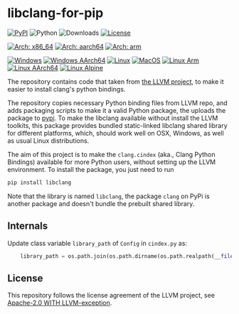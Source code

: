 libclang-for-pip
================

[![PyPI](https://img.shields.io/pypi/v/libclang)](https://pypi.org/project/libclang)
![Python](https://img.shields.io/pypi/pyversions/libclang)
![Downloads](https://img.shields.io/pypi/dw/libclang)
[![License](https://img.shields.io/pypi/l/libclang)](https://github.com/sighingnow/libclang/blob/master/LICENSE.TXT)

[![Arch: x86\_64](https://img.shields.io/badge/arch-x86__64-brightgreen)](https://pypi.org/project/libclang/#files)
[![Arch: aarch64](https://img.shields.io/badge/arch-aarch64-yellowgreen)](https://pypi.org/project/libclang/#files)
[![Arch: arm](https://img.shields.io/badge/arch-arm-orange)](https://pypi.org/project/libclang/#files)

[![Windows](https://github.com/sighingnow/libclang/workflows/libclang-windows-amd64/badge.svg)](https://github.com/sighingnow/libclang/actions/workflows/libclang-windows-amd64.yml)
[![Windows AArch64](https://github.com/sighingnow/libclang/workflows/libclang-windows-aarch64/badge.svg)](https://github.com/sighingnow/libclang/actions/workflows/libclang-windows-aarch64.yml)
[![Linux](https://github.com/sighingnow/libclang/workflows/libclang-linux-amd64/badge.svg)](https://github.com/sighingnow/libclang/actions/workflows/libclang-linux-amd64.yml)
[![MacOS](https://github.com/sighingnow/libclang/workflows/libclang-macosx-amd64/badge.svg)](https://github.com/sighingnow/libclang/actions/workflows/libclang-macosx-amd64.yml)
[![Linux Arm](https://github.com/sighingnow/libclang/workflows/libclang-linux-arm/badge.svg)](https://github.com/sighingnow/libclang/actions/workflows/libclang-linux-arm.yml)
[![Linux AArch64](https://github.com/sighingnow/libclang/workflows/libclang-linux-aarch64/badge.svg)](https://github.com/sighingnow/libclang/actions/workflows/libclang-linux-aarch64.yml)
[![Linux Alpine](https://github.com/sighingnow/libclang/workflows/libclang-alpine-amd64/badge.svg)](https://github.com/sighingnow/libclang/actions/workflows/libclang-alpine-amd64.yml)

The repository contains code that taken from [the LLVM project][1], to make it easier to install
clang's python bindings.

The repository copies necessary Python binding files from LLVM repo, and adds packaging scripts
to make it a valid Python package, the uploads the package to [pypi][2]. To make the libclang
available without install the LLVM toolkits, this package provides bundled static-linked libclang
shared library for different platforms, which, should work well on OSX, Windows, as well as
usual Linux distributions.

The aim of this project is to make the `clang.cindex` (aka., Clang Python Bindings)
available for more Python users, without setting up the LLVM environment. To install the package,
you just need to run

```bash
pip install libclang
```

Note that the library is named `libclang`, the package `clang` on PyPi is another package and
doesn't bundle the prebuilt shared library.

Internals
---------

Update class variable `library_path` of `Config` in `cindex.py` as:

```python
    library_path = os.path.join(os.path.dirname(os.path.realpath(__file__)), 'native')
```

License
-------

This repository follows the license agreement of the LLVM project, see [Apache-2.0 WITH LLVM-exception](./LICENSE.TXT).

[1]: https://github.com/llvm/llvm-project/tree/main/clang/bindings/python
[2]: https://pypi.org/project/libclang

